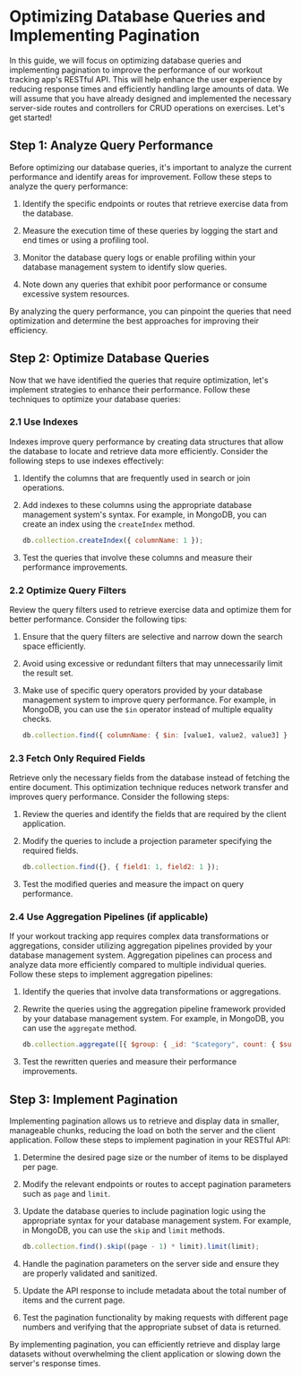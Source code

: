 # Optimizing Database Queries and Implementing Pagination

In this guide, we will focus on optimizing database queries and implementing pagination to improve the performance of our workout tracking app's RESTful API. This will help enhance the user experience by reducing response times and efficiently handling large amounts of data. We will assume that you have already designed and implemented the necessary server-side routes and controllers for CRUD operations on exercises. Let's get started!

## Step 1: Analyze Query Performance

Before optimizing our database queries, it's important to analyze the current performance and identify areas for improvement. Follow these steps to analyze the query performance:

1. Identify the specific endpoints or routes that retrieve exercise data from the database.

2. Measure the execution time of these queries by logging the start and end times or using a profiling tool.

3. Monitor the database query logs or enable profiling within your database management system to identify slow queries.

4. Note down any queries that exhibit poor performance or consume excessive system resources.

By analyzing the query performance, you can pinpoint the queries that need optimization and determine the best approaches for improving their efficiency.

## Step 2: Optimize Database Queries

Now that we have identified the queries that require optimization, let's implement strategies to enhance their performance. Follow these techniques to optimize your database queries:

### 2.1 Use Indexes

Indexes improve query performance by creating data structures that allow the database to locate and retrieve data more efficiently. Consider the following steps to use indexes effectively:

1. Identify the columns that are frequently used in search or join operations.

2. Add indexes to these columns using the appropriate database management system's syntax. For example, in MongoDB, you can create an index using the `createIndex` method.

   ```javascript
   db.collection.createIndex({ columnName: 1 });
   ```

3. Test the queries that involve these columns and measure their performance improvements.

### 2.2 Optimize Query Filters

Review the query filters used to retrieve exercise data and optimize them for better performance. Consider the following tips:

1. Ensure that the query filters are selective and narrow down the search space efficiently.

2. Avoid using excessive or redundant filters that may unnecessarily limit the result set.

3. Make use of specific query operators provided by your database management system to improve query performance. For example, in MongoDB, you can use the `$in` operator instead of multiple equality checks.

   ```javascript
   db.collection.find({ columnName: { $in: [value1, value2, value3] } });
   ```

### 2.3 Fetch Only Required Fields

Retrieve only the necessary fields from the database instead of fetching the entire document. This optimization technique reduces network transfer and improves query performance. Consider the following steps:

1. Review the queries and identify the fields that are required by the client application.

2. Modify the queries to include a projection parameter specifying the required fields.

   ```javascript
   db.collection.find({}, { field1: 1, field2: 1 });
   ```

3. Test the modified queries and measure the impact on query performance.

### 2.4 Use Aggregation Pipelines (if applicable)

If your workout tracking app requires complex data transformations or aggregations, consider utilizing aggregation pipelines provided by your database management system. Aggregation pipelines can process and analyze data more efficiently compared to multiple individual queries. Follow these steps to implement aggregation pipelines:

1. Identify the queries that involve data transformations or aggregations.

2. Rewrite the queries using the aggregation pipeline framework provided by your database management system. For example, in MongoDB, you can use the `aggregate` method.

   ```javascript
   db.collection.aggregate([{ $group: { _id: "$category", count: { $sum: 1 } }}]);
   ```

3. Test the rewritten queries and measure their performance improvements.

## Step 3: Implement Pagination

Implementing pagination allows us to retrieve and display data in smaller, manageable chunks, reducing the load on both the server and the client application. Follow these steps to implement pagination in your RESTful API:

1. Determine the desired page size or the number of items to be displayed per page.

2. Modify the relevant endpoints or routes to accept pagination parameters such as `page` and `limit`.

3. Update the database queries to include pagination logic using the appropriate syntax for your database management system. For example, in MongoDB, you can use the `skip` and `limit` methods.

   ```javascript
   db.collection.find().skip((page - 1) * limit).limit(limit);
   ```

4. Handle the pagination parameters on the server side and ensure they are properly validated and sanitized.

5. Update the API response to include metadata about the total number of items and the current page.

6. Test the pagination functionality by making requests with different page numbers and verifying that the appropriate subset of data is returned.

By implementing pagination, you can efficiently retrieve and display large datasets without overwhelming the client application or slowing down the server's response times.
